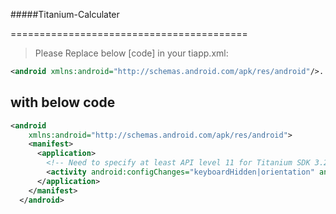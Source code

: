 #####Titanium-Calculater

=========================================

> Please Replace below [code] in your tiapp.xml:

```xml
<android xmlns:android="http://schemas.android.com/apk/res/android"/>...
```
## with below code

```xml
<android 
    xmlns:android="http://schemas.android.com/apk/res/android">
    <manifest>
      <application>
        <!-- Need to specify at least API level 11 for Titanium SDK 3.2.x and prior -->
        <activity android:configChanges="keyboardHidden|orientation" android:name="org.appcelerator.titanium.TiActivity" android:screenOrientation="portrait"/>
      </application>
    </manifest>
  </android>
  ```
